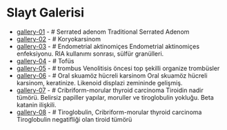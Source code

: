 # Slayt Galerisi

- [gallery-01](https://metinciris.github.io/gallery-01/) - # Serrated adenom Traditional Serrated Adenom
- [gallery-02](https://metinciris.github.io/gallery-02/) - # Koryokarsinom
- [gallery-03](https://metinciris.github.io/gallery-03/) - # Endometrial aktinomiçes Endometrial aktinomiçes enfeksiyonu. RIA kullanımı sonrası, sülfür granülleri.
- [gallery-04](https://metinciris.github.io/gallery-04/) - # Tofüs
- [gallery-05](https://metinciris.github.io/gallery-05/) - # trombus Venolitisis öncesi top şekilli organize trombüsler
- [gallery-06](https://metinciris.github.io/gallery-06/) - # Oral skuamöz hücreli karsinom Oral skuamöz hücreli karsinom, keratinize. Likenoid displazi zemininde gelişmiş.
- [gallery-07](https://metinciris.github.io/gallery-07/) - # Cribriform-morular thyroid carcinoma Tiroidin nadir tümörü. Belirsiz papiller yapılar, moruller ve tiroglobulin yokluğu. Beta katanin ilişkili.
- [gallery-08](https://metinciris.github.io/gallery-08/) - # Tiroglobulin, Cribriform-morular thyroid carcinoma Tiroglobulin negatifliği olan tiroid tümörü

